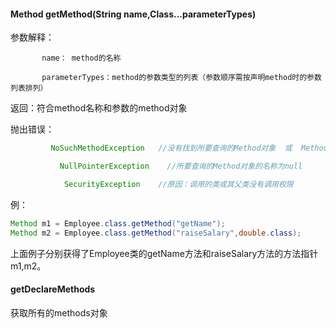 #### Method getMethod\(String name,Class...parameterTypes\)

参数解释：

           name： method的名称

           parameterTypes：method的参数类型的列表（参数顺序需按声明method时的参数列表排列）

返回：符合method名称和参数的method对象

抛出错误：

```java
         NoSuchMethodException   //没有找到所要查询的Method对象  或  Method名称为“<init>”或“<clinit>”
```

```java
           NullPointerException    //所要查询的Method对象的名称为null
```

```java
            SecurityException    //原因：调用的类或其父类没有调用权限
```

例：

```java
Method m1 = Employee.class.getMethod("getName");
Method m2 = Employee.class.getMethod("raiseSalary",double.class);
```

上面例子分别获得了Employee类的getName方法和raiseSalary方法的方法指针m1,m2。

#### getDeclareMethods

获取所有的methods对象

